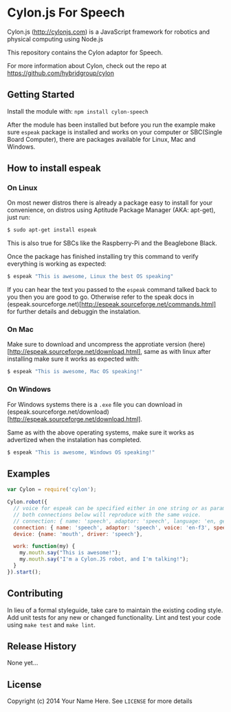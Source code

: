 # Cylon.js For Speech

Cylon.js (http://cylonjs.com) is a JavaScript framework for robotics and
physical computing using Node.js

This repository contains the Cylon adaptor for Speech.

For more information about Cylon, check out the repo at
https://github.com/hybridgroup/cylon

## Getting Started

Install the module with: `npm install cylon-speech`

After the module has been installed but before you run the example
make sure `espeak` package is installed and works on your computer or
SBC(Single Board Computer), there are packages available for Linux,
Mac and Windows.

## How to install espeak

### On Linux

On most newer distros there is already a package easy to install for
your convenience, on distros using Aptitude Package Manager (AKA: apt-get),
just run:

```bash
$ sudo apt-get install espeak
```

This is also true for SBCs like the Raspberry-Pi and the Beaglebone Black.

Once the package has finished installing try this command to verify everything
is working as expected:

```bash
$ espeak "This is awesome, Linux the best OS speaking"
```

If you can hear the text you passed to the `espeak` command talked back to you then
you are good to go. Otherwise refer to the speak docs in (espeak.sourceforge.net)[http://espeak.sourceforge.net/commands.html]
for further details and debuggin the instalation.


### On Mac

Make sure to download and uncompress the approtiate version (here)[http://espeak.sourceforge.net/download.html], same as
with linux after installing make sure it works as expected with:

```bash
$ espeak "This is awesome, Mac OS speaking!"
```

### On Windows

For Windows systems there is a `.exe` file you can download in (espeak.sourceforge.net/download)[http://espeak.sourceforge.net/download.html].

Same as with the above operating systems, make sure it works as advertized when the instalation has completed.

```bash
$ espeak "This is awesome, Windows OS speaking!"
```
## Examples
```javascript
var Cylon = require('cylon');

Cylon.robot({
  // voice for espeak can be specified either in one string or as params for the adaptor.
  // both connections below will reproduce with the same voice.
  // connection: { name: 'speech', adaptor: 'speech', language: 'en, gender: 'f', 'voice: '3' },
  connection: { name: 'speech', adaptor: 'speech', voice: 'en-f3', speed: 130 },
  device: {name: 'mouth', driver: 'speech'},

  work: function(my) {
    my.mouth.say("This is awesome!");
    my.mouth.say("I'm a Cylon.JS robot, and I'm talking!");
  }
}).start();    
```
## Contributing

In lieu of a formal styleguide, take care to maintain the existing coding style.
Add unit tests for any new or changed functionality. Lint and test your code
using `make test` and `make lint`.

## Release History

None yet...

## License

Copyright (c) 2014 Your Name Here. See `LICENSE` for more details
